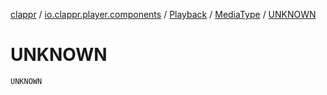 [clappr](../../../index.md) / [io.clappr.player.components](../../index.md) / [Playback](../index.md) / [MediaType](index.md) / [UNKNOWN](.)

# UNKNOWN

`UNKNOWN`